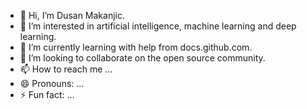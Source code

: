- 👋 Hi, I’m Dusan Makanjic.
- 👀 I’m interested in artificial intelligence, machine learning and deep learning.
- 🌱 I’m currently learning with help from docs.github.com.
- 💞️ I’m looking to collaborate on the open source community.
- 📫 How to reach me ...
- 😄 Pronouns: ...
- ⚡ Fun fact: ...

<!---
makanjicdusan/makanjicdusan is a ✨ special ✨ repository because its `README.md` (this file) appears on your GitHub profile.
You can click the Preview link to take a look at your changes.
--->
